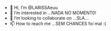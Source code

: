 - 👋 Hi, I’m @LARISSAeuu
- 👀 I’m interested in ...NADA NO MOMENT0!
- 💞️ I’m looking to collaborate on ...SLA...
- 📫 How to reach me ...SEM CHANCES foi mal :(

<!---
LARISSAeuu/LARISSAeuu is a ✨ special ✨ repository because its `README.md` (this file) appears on your GitHub profile.
You can click the Preview link to take a look at your changes.
--->
